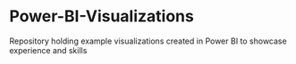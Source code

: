 # Power-BI-Visualizations
Repository holding example visualizations created in Power BI to showcase experience and skills
